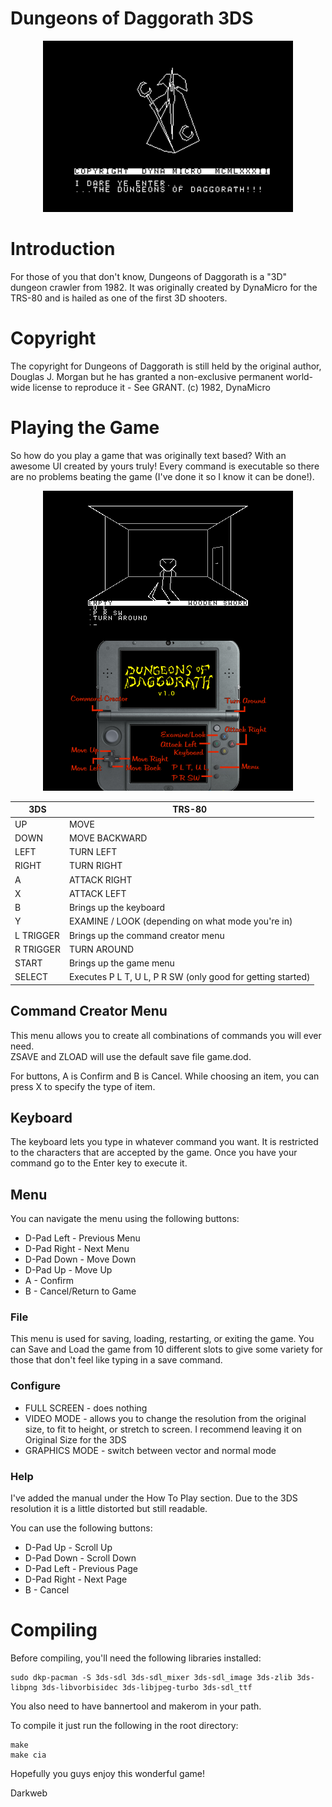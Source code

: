 # Dungeons of Daggorath 3DS

<p align="center">
<img src="https://github.com/pyroticinsanity/3dsdod/blob/master/screenshots/screenshot1.png" />
</p>

# Introduction

For those of you that don't know, Dungeons of Daggorath is a "3D" dungeon 
crawler from 1982. It was originally created by DynaMicro for the TRS-80
and is hailed as one of the first 3D shooters.

# Copyright

The copyright for Dungeons of Daggorath is still held by the original author, Douglas J. Morgan 
but he has granted a non-exclusive permanent world-wide license to reproduce it - See GRANT.
(c) 1982, DynaMicro

# Playing the Game

So how do you play a game that was originally text based? With an awesome UI created 
by yours truly! Every command is executable so there are no problems
beating the game (I've done it so I know it can be done!).

<p align="center">
  <img src="https://github.com/pyroticinsanity/3dsdod/blob/master/screenshots/screenshot2.png" />
</p>

3DS	|	TRS-80
------------ | -------------
UP 	|	MOVE
DOWN |		MOVE BACKWARD
LEFT	|	TURN LEFT
RIGHT|		TURN RIGHT
A		|	ATTACK RIGHT
X		|	ATTACK LEFT
B		|	Brings up the keyboard
Y		|	EXAMINE / LOOK (depending on what mode you're in)
L TRIGGER	|Brings up the command creator menu
R TRIGGER	|TURN AROUND
START	|	Brings up the game menu
SELECT	|	Executes P L T, U L, P R SW (only good for getting started)

## Command Creator Menu
This menu allows you to create all combinations of commands you will ever need.  
ZSAVE and ZLOAD will use the default save file game.dod.

For buttons, A is Confirm and B is Cancel. While choosing an item, you can
press X to specify the type of item.

## Keyboard
The keyboard lets you type in whatever command you want. It is restricted to the characters that are
accepted by the game. Once you have your command go to the Enter key to execute it.

## Menu
You can navigate the menu using the following buttons:
* D-Pad Left - Previous Menu
* D-Pad Right - Next Menu
* D-Pad Down - Move Down
* D-Pad Up - Move Up
* A - Confirm
* B - Cancel/Return to Game

### File
This menu is used for saving, loading, restarting, or exiting the game.
You can Save and Load the game from 10 different slots to give some variety for those 
that don't feel like typing in a save command.

### Configure
* FULL SCREEN - does nothing
* VIDEO MODE - allows you to change the resolution from the original size, to fit to height, 
or stretch to screen. I recommend leaving it on Original Size for the 3DS
* GRAPHICS MODE - switch between vector and normal mode

### Help
I've added the manual under the How To Play section. Due to the 3DS resolution it is a little distorted
but still readable. 

You can use the following buttons:
* D-Pad Up - Scroll Up
* D-Pad Down - Scroll Down
* D-Pad Left - Previous Page
* D-Pad Right - Next Page
* B - Cancel

# Compiling
Before compiling, you'll need the following libraries installed:
```
sudo dkp-pacman -S 3ds-sdl 3ds-sdl_mixer 3ds-sdl_image 3ds-zlib 3ds-libpng 3ds-libvorbisidec 3ds-libjpeg-turbo 3ds-sdl_ttf
```

You also need to have bannertool and makerom in your path.

To compile it just run the following in the root directory:
```
make
make cia
```

Hopefully you guys enjoy this wonderful game!

Darkweb
